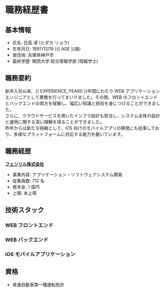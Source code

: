 <script setup>
  import { AGE, EXPERIENCE_YEARS }from "../src/utils"
  
  import LastUpdated from "../src/components/LastUpdated.vue"
  import Project from "../src/components/Project.vue"
  import Skills from "../src/components/Skills.vue"
  
  // データ
  import { data as projects } from './.vitepress/data/project.data.ts'
  import { data as skillStacks } from './.vitepress/data/skill.data.ts'
</script>

# 職務経歴書

<!-- 最終更新日 -->
<LastUpdated />

## 基本情報

- 氏名: 日高 凌 (ヒダカ リョウ)
- 生年月日: 1997/12/19 ({{ AGE }}歳)
- 居住地: 兵庫県神戸市
- 最終学歴: 関西大学 総合情報学部 (情報学士)

## 職務要約

新卒入社以来、{{ EXPERIENCE_YEARS }}年間にわたり WEB アプリケーションエンジニアとして業務を行ってまいりました。その間、WEB のフロントエンドとバックエンドの両方を経験し、幅広い知識と技術を身につけることができました。 <br />
さらに、クラウドサービスを用いたインフラ設計も担当し、システム全体の設計と運用に関する深い理解を得ることができました。 <br />
昨年からは新たな挑戦として、iOS 向けのモバイルアプリの開発にも従事しており、多様なプラットフォームに対応する能力を磨いています。

## 職務経歴

[**フェンリル株式会社**](https://www.fenrir-inc.com/)

- 事業内容: アプリケーション・ソフトウェアシステム開発
- 従業員数: 712 名
- 資本金: 1 億円
- 上場: 未上場

<!-- プロジェクト経歴 -->
<Project v-for="(project, index) in projects" :key="index" :project="project" />

## 技術スタック

### WEB フロントエンド

<Skills :skills="skillStacks.web.frontend" />

### WEB バックエンド

<Skills :skills="skillStacks.web.backend" />

### iOS モバイルアプリケーション

<Skills :skills="skillStacks.iOS" />

## 資格

- 普通自動車第一種運転免許
